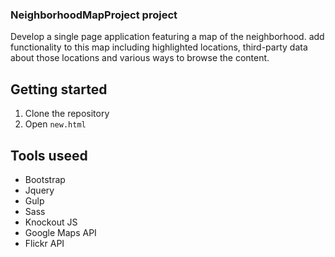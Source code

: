 ### NeighborhoodMapProject project
Develop a single page application featuring a map of the neighborhood. add functionality to this map including highlighted locations, third-party data about those locations and various ways to browse the content.

## Getting started
1. Clone the repository
1. Open `new.html`

## Tools useed
- Bootstrap
- Jquery
- Gulp
- Sass
- Knockout JS
- Google Maps API
- Flickr API
